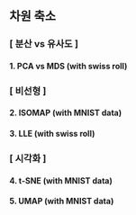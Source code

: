 ## 차원 축소 



### [ 분산 vs 유사도 ] 

#### 1. PCA vs MDS (with swiss roll)



### [ 비선형 ]

#### 2. ISOMAP (with MNIST data)

#### 3. LLE (with swiss roll)




### [ 시각화 ]

#### 4. t-SNE (with MNIST data)

#### 5. UMAP (with MNIST data)
